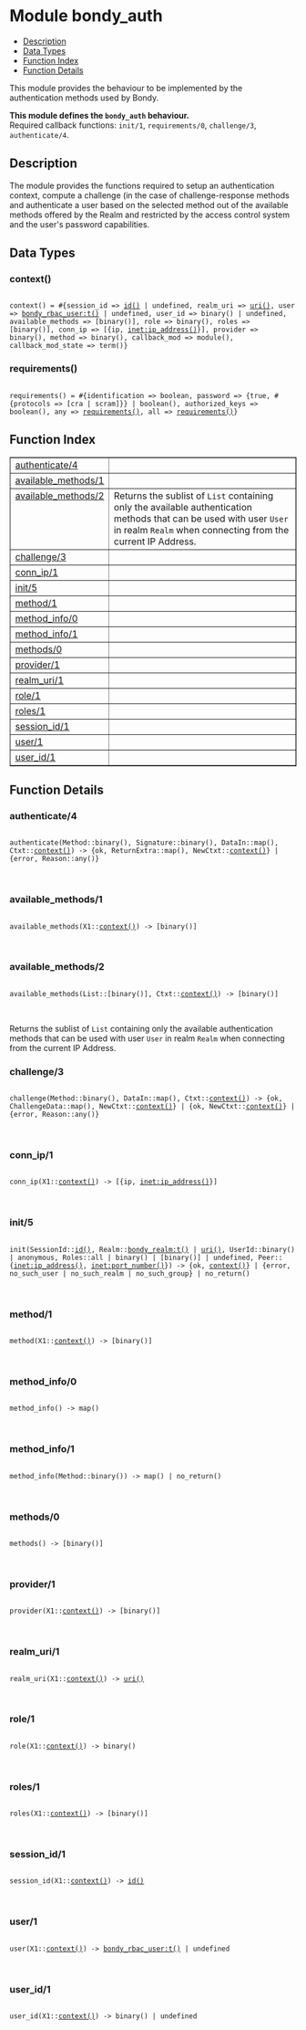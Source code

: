

# Module bondy_auth #
* [Description](#description)
* [Data Types](#types)
* [Function Index](#index)
* [Function Details](#functions)

This module provides the behaviour to be implemented by the
authentication methods used by Bondy.

__This module defines the `bondy_auth` behaviour.__<br /> Required callback functions: `init/1`, `requirements/0`, `challenge/3`, `authenticate/4`.

<a name="description"></a>

## Description ##
The module provides the functions
required to setup an authentication context, compute a challenge (in the
case of challenge-response methods and authenticate a user based on the
selected method out of the available methods offered by the Realm and
restricted by the access control system and the user's password capabilities.
<a name="types"></a>

## Data Types ##




### <a name="type-context">context()</a> ###


<pre><code>
context() = #{session_id =&gt; <a href="#type-id">id()</a> | undefined, realm_uri =&gt; <a href="#type-uri">uri()</a>, user =&gt; <a href="bondy_rbac_user.md#type-t">bondy_rbac_user:t()</a> | undefined, user_id =&gt; binary() | undefined, available_methods =&gt; [binary()], role =&gt; binary(), roles =&gt; [binary()], conn_ip =&gt; [{ip, <a href="inet.md#type-ip_address">inet:ip_address()</a>}], provider =&gt; binary(), method =&gt; binary(), callback_mod =&gt; module(), callback_mod_state =&gt; term()}
</code></pre>




### <a name="type-requirements">requirements()</a> ###


<pre><code>
requirements() = #{identification =&gt; boolean, password =&gt; {true, #{protocols =&gt; [cra | scram]}} | boolean(), authorized_keys =&gt; boolean(), any =&gt; <a href="#type-requirements">requirements()</a>, all =&gt; <a href="#type-requirements">requirements()</a>}
</code></pre>

<a name="index"></a>

## Function Index ##


<table width="100%" border="1" cellspacing="0" cellpadding="2" summary="function index"><tr><td valign="top"><a href="#authenticate-4">authenticate/4</a></td><td></td></tr><tr><td valign="top"><a href="#available_methods-1">available_methods/1</a></td><td></td></tr><tr><td valign="top"><a href="#available_methods-2">available_methods/2</a></td><td>Returns the sublist of <code>List</code> containing only the available
authentication methods that can be used with user <code>User</code> in realm <code>Realm</code>
when connecting from the current IP Address.</td></tr><tr><td valign="top"><a href="#challenge-3">challenge/3</a></td><td></td></tr><tr><td valign="top"><a href="#conn_ip-1">conn_ip/1</a></td><td></td></tr><tr><td valign="top"><a href="#init-5">init/5</a></td><td></td></tr><tr><td valign="top"><a href="#method-1">method/1</a></td><td></td></tr><tr><td valign="top"><a href="#method_info-0">method_info/0</a></td><td></td></tr><tr><td valign="top"><a href="#method_info-1">method_info/1</a></td><td></td></tr><tr><td valign="top"><a href="#methods-0">methods/0</a></td><td></td></tr><tr><td valign="top"><a href="#provider-1">provider/1</a></td><td></td></tr><tr><td valign="top"><a href="#realm_uri-1">realm_uri/1</a></td><td></td></tr><tr><td valign="top"><a href="#role-1">role/1</a></td><td></td></tr><tr><td valign="top"><a href="#roles-1">roles/1</a></td><td></td></tr><tr><td valign="top"><a href="#session_id-1">session_id/1</a></td><td></td></tr><tr><td valign="top"><a href="#user-1">user/1</a></td><td></td></tr><tr><td valign="top"><a href="#user_id-1">user_id/1</a></td><td></td></tr></table>


<a name="functions"></a>

## Function Details ##

<a name="authenticate-4"></a>

### authenticate/4 ###

<pre><code>
authenticate(Method::binary(), Signature::binary(), DataIn::map(), Ctxt::<a href="#type-context">context()</a>) -&gt; {ok, ReturnExtra::map(), NewCtxt::<a href="#type-context">context()</a>} | {error, Reason::any()}
</code></pre>
<br />

<a name="available_methods-1"></a>

### available_methods/1 ###

<pre><code>
available_methods(X1::<a href="#type-context">context()</a>) -&gt; [binary()]
</code></pre>
<br />

<a name="available_methods-2"></a>

### available_methods/2 ###

<pre><code>
available_methods(List::[binary()], Ctxt::<a href="#type-context">context()</a>) -&gt; [binary()]
</code></pre>
<br />

Returns the sublist of `List` containing only the available
authentication methods that can be used with user `User` in realm `Realm`
when connecting from the current IP Address.

<a name="challenge-3"></a>

### challenge/3 ###

<pre><code>
challenge(Method::binary(), DataIn::map(), Ctxt::<a href="#type-context">context()</a>) -&gt; {ok, ChallengeData::map(), NewCtxt::<a href="#type-context">context()</a>} | {ok, NewCtxt::<a href="#type-context">context()</a>} | {error, Reason::any()}
</code></pre>
<br />

<a name="conn_ip-1"></a>

### conn_ip/1 ###

<pre><code>
conn_ip(X1::<a href="#type-context">context()</a>) -&gt; [{ip, <a href="inet.md#type-ip_address">inet:ip_address()</a>}]
</code></pre>
<br />

<a name="init-5"></a>

### init/5 ###

<pre><code>
init(SessionId::<a href="#type-id">id()</a>, Realm::<a href="bondy_realm.md#type-t">bondy_realm:t()</a> | <a href="#type-uri">uri()</a>, UserId::binary() | anonymous, Roles::all | binary() | [binary()] | undefined, Peer::{<a href="inet.md#type-ip_address">inet:ip_address()</a>, <a href="inet.md#type-port_number">inet:port_number()</a>}) -&gt; {ok, <a href="#type-context">context()</a>} | {error, no_such_user | no_such_realm | no_such_group} | no_return()
</code></pre>
<br />

<a name="method-1"></a>

### method/1 ###

<pre><code>
method(X1::<a href="#type-context">context()</a>) -&gt; [binary()]
</code></pre>
<br />

<a name="method_info-0"></a>

### method_info/0 ###

<pre><code>
method_info() -&gt; map()
</code></pre>
<br />

<a name="method_info-1"></a>

### method_info/1 ###

<pre><code>
method_info(Method::binary()) -&gt; map() | no_return()
</code></pre>
<br />

<a name="methods-0"></a>

### methods/0 ###

<pre><code>
methods() -&gt; [binary()]
</code></pre>
<br />

<a name="provider-1"></a>

### provider/1 ###

<pre><code>
provider(X1::<a href="#type-context">context()</a>) -&gt; [binary()]
</code></pre>
<br />

<a name="realm_uri-1"></a>

### realm_uri/1 ###

<pre><code>
realm_uri(X1::<a href="#type-context">context()</a>) -&gt; <a href="#type-uri">uri()</a>
</code></pre>
<br />

<a name="role-1"></a>

### role/1 ###

<pre><code>
role(X1::<a href="#type-context">context()</a>) -&gt; binary()
</code></pre>
<br />

<a name="roles-1"></a>

### roles/1 ###

<pre><code>
roles(X1::<a href="#type-context">context()</a>) -&gt; [binary()]
</code></pre>
<br />

<a name="session_id-1"></a>

### session_id/1 ###

<pre><code>
session_id(X1::<a href="#type-context">context()</a>) -&gt; <a href="#type-id">id()</a>
</code></pre>
<br />

<a name="user-1"></a>

### user/1 ###

<pre><code>
user(X1::<a href="#type-context">context()</a>) -&gt; <a href="bondy_rbac_user.md#type-t">bondy_rbac_user:t()</a> | undefined
</code></pre>
<br />

<a name="user_id-1"></a>

### user_id/1 ###

<pre><code>
user_id(X1::<a href="#type-context">context()</a>) -&gt; binary() | undefined
</code></pre>
<br />

